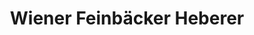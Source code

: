 ---
title: "Wiener Feinbäcker Heberer"
url: /jena/wiener-feinbaecker-heberer-rathausgasse/
shop: Bäckerei
---